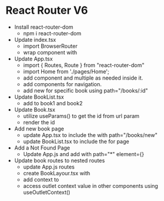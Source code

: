 # React Router V6

* Install react-router-dom
  * npm i react-router-dom
* Update index.tsx
  * import BrowserRouter
  * wrap <App> component with <BrowserRouter>
* Update App.tsx
  * import { Routes, Route } from "react-router-dom"
  * import Home from './pages/Home';
  * add <Routes> component and multiple <Route> as needed inside it.
  * add <NavLink> components for navigation.
  * add new <Route> for specific book using path="/books/:id"
* Update BookList.tsx
  * add <Link> to book1 and book2
* Update Book.tsx
  * utilize useParams() to get the id from url param
  * render the id
* Add new book page
  * update App.tsx to include the <Route> with path="/books/new"
  * update BookList.tsx to include the <Link> for <NewBook> page
* Add a Not Found Page
  * Update App.js and add <Route> with path="*" element={<NotFound />}
* Update book routes to nested routes
  * update App.js routes
  * create BookLayour.tsx with <Outlet>
  * add context to <Outlet>
  * access outlet context value in other components using useOutletContext()